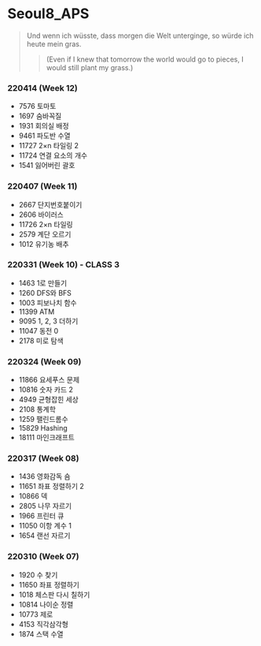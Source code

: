 # Seoul8_APS

> Und wenn ich wüsste, dass morgen die Welt unterginge, so würde ich heute mein gras.
>
> > (Even if I knew that tomorrow the world would go to pieces, I would still plant my grass.)

### 220414 (Week 12) 

- 	7576	토마토
- 1697	숨바꼭질
- 1931	회의실 배정
- 9461	파도반 수열
- 11727	2×n 타일링 2
- 11724	연결 요소의 개수
- 1541	잃어버린 괄호

### 220407 (Week 11) 

- 2667	단지번호붙이기
- 2606	바이러스
- 11726	2×n 타일링
- 2579	계단 오르기
- 1012	유기농 배추

### 220331 (Week 10) - CLASS 3

- 1463	1로 만들기
- 1260	DFS와 BFS
- 1003	피보나치 함수
- 11399	ATM
- 9095	1, 2, 3 더하기
- 11047	동전 0
- 2178	미로 탐색

### 220324 (Week 09)

- 11866 	요세푸스 문제
- 10816	숫자 카드 2
- 4949	균형잡힌 세상
- 2108	통계학
- 1259	팰린드롬수
- 15829	Hashing
- 18111	마인크래프트

### 220317 (Week 08)

- 1436	영화감독 숌	
- 11651	좌표 정렬하기 2	
- 10866	덱
- 2805	나무 자르기	
- 1966	프린터 큐	
- 11050	이항 계수 1	
- 1654	랜선 자르기

### 220310  (Week 07)

- 1920 	수 찾기	
- 11650 	좌표 정렬하기
- 1018	체스판 다시 칠하기	
- 10814	나이순 정렬	
- 10773	제로	
- 4153	직각삼각형	
- 1874	스택 수열



